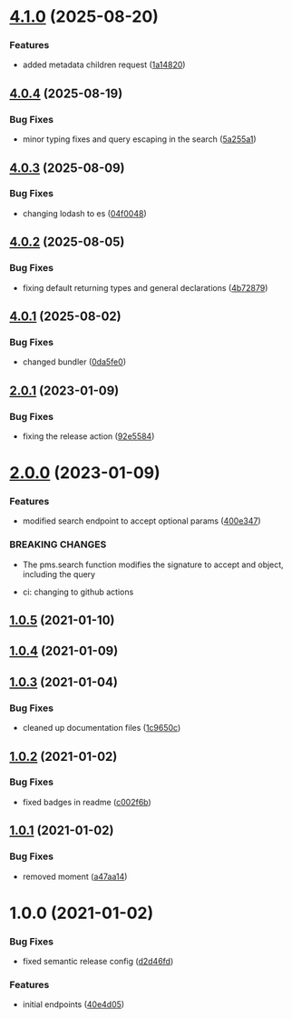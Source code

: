 # [4.1.0](https://github.com/nass600/plex-sdk/compare/v4.0.4...v4.1.0) (2025-08-20)


### Features

* added metadata children request ([1a14820](https://github.com/nass600/plex-sdk/commit/1a14820e036de68fe2839a1ab3d29568d2bf1188))

## [4.0.4](https://github.com/nass600/plex-sdk/compare/v4.0.3...v4.0.4) (2025-08-19)


### Bug Fixes

* minor typing fixes and query escaping in the search ([5a255a1](https://github.com/nass600/plex-sdk/commit/5a255a1eaa79d545a6d2c28f087f6472aa4a5dc8))

## [4.0.3](https://github.com/nass600/plex-sdk/compare/v4.0.2...v4.0.3) (2025-08-09)


### Bug Fixes

* changing lodash to es ([04f0048](https://github.com/nass600/plex-sdk/commit/04f00484431a9cbce3a6e0b257c2d2e49a5482eb))

## [4.0.2](https://github.com/nass600/plex-sdk/compare/v4.0.1...v4.0.2) (2025-08-05)


### Bug Fixes

* fixing default returning types and general declarations ([4b72879](https://github.com/nass600/plex-sdk/commit/4b72879d4e9031aa738776c33a8daba31b419bb0))

## [4.0.1](https://github.com/nass600/plex-sdk/compare/v4.0.0...v4.0.1) (2025-08-02)


### Bug Fixes

* changed bundler ([0da5fe0](https://github.com/nass600/plex-sdk/commit/0da5fe09feaa4fc56008440bc92b628cc838ce73))

## [2.0.1](https://github.com/nass600/plex-sdk/compare/2.0.0...2.0.1) (2023-01-09)

### Bug Fixes

- fixing the release action ([92e5584](https://github.com/nass600/plex-sdk/commit/92e5584e670d1a44aff62f1e3caefa5af9a3c29f))

# [2.0.0](https://github.com/nass600/plex-sdk/compare/1.0.5...2.0.0) (2023-01-09)

### Features

- modified search endpoint to accept optional params ([400e347](https://github.com/nass600/plex-sdk/commit/400e347008c45fc3df77ff624d4f1d9972d4a477))

### BREAKING CHANGES

- The pms.search function modifies the signature to accept and object, including the
  query

- ci: changing to github actions

## [1.0.5](https://github.com/nass600/plex-sdk/compare/1.0.4...1.0.5) (2021-01-10)

## [1.0.4](https://github.com/nass600/plex-sdk/compare/1.0.3...1.0.4) (2021-01-09)

## [1.0.3](https://github.com/nass600/plex-sdk/compare/1.0.2...1.0.3) (2021-01-04)

### Bug Fixes

- cleaned up documentation files ([1c9650c](https://github.com/nass600/plex-sdk/commit/1c9650cabf2b46e934b73b5758fa4c9915c7eda1))

## [1.0.2](https://github.com/nass600/plex-sdk/compare/1.0.1...1.0.2) (2021-01-02)

### Bug Fixes

- fixed badges in readme ([c002f6b](https://github.com/nass600/plex-sdk/commit/c002f6b0455762ac5a0ecdffe845a259697ea545))

## [1.0.1](https://github.com/nass600/plex-sdk/compare/1.0.0...1.0.1) (2021-01-02)

### Bug Fixes

- removed moment ([a47aa14](https://github.com/nass600/plex-sdk/commit/a47aa142a946dc812b2ec30d118f16651854c3f2))

# 1.0.0 (2021-01-02)

### Bug Fixes

- fixed semantic release config ([d2d46fd](https://github.com/nass600/plex-sdk/commit/d2d46fd25cbd55f7820c51bd3485a6ebd3524922))

### Features

- initial endpoints ([40e4d05](https://github.com/nass600/plex-sdk/commit/40e4d0520bde0aee6309379f958e99ee5f28a105))
